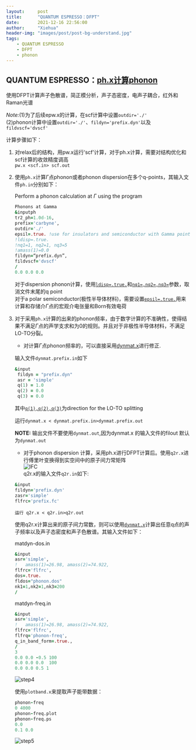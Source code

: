 ```yaml
---
layout:     post
title:      "QUANTUM ESPRESSO：DFPT"
date:       2021-12-16 22:56:00
author:     "Xiehua"
header-img: "images/post/post-bg-understand.jpg"
tags:
    - QUANTUM ESPRESSO
    - DFPT
    - phonon
---
```


## QUANTUM ESPRESSO：[ph.x计算phonon](http://www.quantum-espresso.org/Doc/INPUT_PH.html)

使用DFPT计算声子色散谱，简正模分析，声子态密度，电声子耦合，红外和Raman光谱

*Note:*(1)为了后续epw.x的计算，在scf计算中设置`outdir='./'`  
       (2)phonon计算中设置`outdir='./'`、`fildyn='prefix.dyn'`以及`fildvscf='dvscf'`  

计算步骤如下：  

1. 对relax后的结构，用pw.x运行‘scf’计算，对于ph.x计算，需要对结构优化和scf计算的收敛精度调高  
   `pw.x <scf.in> scf.out` 

2. 使用`ph.x`计算$\Gamma$点phonon或者phonon dispersion在多个q-points，其输入文件`ph.in`分别如下：  

    Perform a phonon calculation at $\Gamma$ using the program

    ```fortran
    Phonons at Gamma
    &inputph
    tr2_ph=1.0d-16,
    prefix='carbyne',
    outdir='./'
    epsil=.true. !use for insulators and semiconductor with Gamma point
    !ldisp=.true.
    !nq1=1, nq2=1, nq3=5
    !amass(1)=0.0
    fildyn=“prefix.dyn”,
    fildvscf='dvscf'
    /
    0.0 0.0 0.0
    ```

    对于dispersion phonon计算，使用[`ldisp=.true.`](http://www.quantum-espresso.org/Doc/INPUT_PH.html#ldisp)和[`nq1=,nq2=,nq3=`](http://www.quantum-espresso.org/Doc/INPUT_PH.html#nq1)参数，取消文件末尾的q point  
    对于a polar semiconductor(极性半导体材料)，需要设置[`epsil=.true.`](http://www.quantum-espresso.org/Doc/INPUT_PH.html#idm67)用来计算和存储介$\Gamma$点的宏观介电张量和Born有效电荷

3. 对于采用`ph.x`计算的出来的phonon频率，由于数字计算的不准确性，使得结果不满足$\Gamma$点的声学支求和为0的规则。并且对于非极性半导体材料，不满足LO-TO分裂。  
   - 对计算$\Gamma$点phonon频率的，可以直接采用[dynmat.x](http://www.quantum-espresso.org/Doc/INPUT_DYNMAT.html)进行修正.  

    输入文件`dynmat.prefix.in`如下  

    ```fortran
    &input
     fildyn = "prefix.dyn"
     asr = 'simple'
     q(1) = 1.0
     q(2) = 0.0
     q(3) = 0.0
    ```

    其中[`q(1),q(2),q(3)`](http://www.quantum-espresso.org/Doc/INPUT_DYNMAT.html#idm12)为direction for the LO-TO splitting

    运行`dynmat.x < dynmat.prefix.in>dynmat.prefix.out`  

    **NOTE:** 输出文件不要使用`dynmat.out`,因为dynmat.x   的输入文件的filout 默认为`dynmat.out`

    - 对于phonon dispersion 计算，采用ph.x进行DFPT计算后。使用`q2r.x`进行傅里叶变换得到实空间中的原子间力常矩阵  
    ![IFC](https://xh125.github.io/images/post/ifc.png)  
    q2r.x的输入文件`q2r.in`如下:  

    ```fortran
    &input
    fildyn='prefix.dyn'
    zasr='simple'
    flfrc='prefix.fc'
    ```

    `运行 q2r.x < q2r.in>q2r.out`

    使用q2r.x计算出来的原子间力常数，则可以使用[`dynmat.x`](http://www.quantum-espresso.org/Doc/INPUT_DYNMAT.html#idm3)计算出任意q点的声子频率以及声子态密度和声子色散谱。其输入文件如下：  

    matdyn-dos.in

    ```fortran
    &input
    asr='simple', 
    !   amass(1)=26.98, amass(2)=74.922,
    flfrc='flfrc', 
    dos=.true.
    fldos="phonon.dos"
    nk1=1,nk2=1,nk3=200
    /
    ```

    matdyn-freq.in

    ```fortran
    &input
    asr='simple', 
    !   amass(1)=26.98, amass(2)=74.922,
    flfrc='flfrc', 
    flfrq='phonon-freq', 
    q_in_band_form=.true.,
    /
    3
    0.0 0.0 -0.5 100
    0.0 0.0 0.0  100
    0.0 0.0 0.5 1
    ```

    ![step4](https://xh125.github.io/images/post/step4.png)


    使用`plotband.x`来提取声子能带数据：

    ```fortran
    phonon-freq
    0 4000
    phonon-freq.plot
    phonon-freq.ps
    0.0
    0.1 0.0
    ```

    ![step5](https://xh125.github.io/images/post/step5.png)
